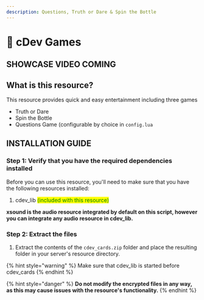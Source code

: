 ```yaml
---
description: Questions, Truth or Dare & Spin the Bottle
---
```


# 🎉 cDev Games

## SHOWCASE VIDEO COMING

## What is this resource?

This resource provides quick and easy entertainment including three games

* Truth or Dare
* Spin the Bottle
* Questions Game (configurable by choice in `config.lua`

## INSTALLATION GUIDE

### Step 1: Verify that you have the required dependencies installed

Before you can use this resource, you'll need to make sure that you have the following resources installed:

1. cdev\_lib <mark style="color:green;">(included with this resource)</mark>

**xsound is the audio resource integrated by default on this script, however you can integrate any audio resource in cdev\_lib.**

### Step 2: Extract the files

1. Extract the contents of the `cdev_cards.zip` folder and place the resulting folder in your server's resource directory.

{% hint style="warning" %}
Make sure that cdev\_lib is started before cdev\_cards
{% endhint %}

{% hint style="danger" %}
**Do not modify the encrypted files in any way, as this may cause issues with the resource's functionality.**
{% endhint %}
